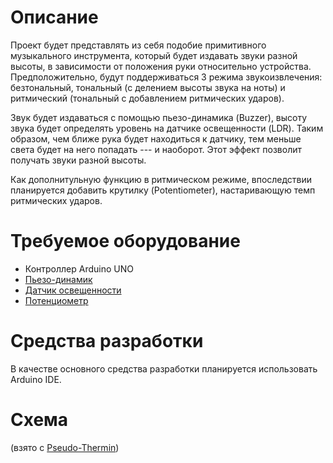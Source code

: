 # Описание
Проект будет представлять из себя подобие примитивного музыкального инструмента, который будет издавать звуки разной высоты, в зависимости от положения руки относительно устройства. Предположительно, будут поддерживаться 3 режима звукоизвлечения: безтональный, тональный (с делением высоты звука на ноты) и ритмический (тональный с добавлением ритмических ударов).

Звук будет издаваться с помощью пьезо-динамика (Buzzer), высоту звука будет определять уровень на датчике освещенности (LDR). Таким образом, чем ближе рука будет находиться к датчику, тем меньше света будет на него попадать --- и наоборот. Этот эффект позволит получать звуки разной высоты.

Как дополнитульную функцию в ритмическом режиме, впоследствии планируется добавить крутилку (Potentiometer), настаривающую темп ритмических ударов.

# Требуемое оборудование
* Контроллер Arduino UNO
* [Пьезо-динамик](http://files.amperka.ru/datasheets/hpa17a.pdf)
* [Датчик освещенности](https://www.arduino.cc/documents/datasheets/LDR-VT90N2.pdf)
* [Потенциометр](https://www.arduino.cc/documents/datasheets/ACP_potentiometers.pdf)

# Средства разработки
В качестве основного средства разработки планируется использовать Arduino IDE.

# Cхема
[picture]: https://cdn-learn.adafruit.com/assets/assets/000/002/302/medium800/learn_arduino_fritzing2.jpg?1396781513

(взято с [Pseudo-Thermin](https://learn.adafruit.com/adafruit-arduino-lesson-10-making-sounds/pseudo-theramin))